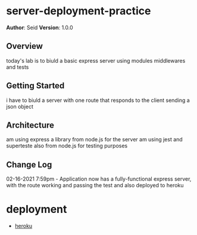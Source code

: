 # server-deployment-practice

 
 **Author**: Seid
**Version**: 1.0.0 

## Overview
 today's lab is to biuld a basic express server using 
 modules middlewares and tests 

## Getting Started
i have to biuld a server with one route that responds to the client
sending a json object


## Architecture
am using express a library from node.js for the server 
am using jest and superteste also from node.js for testing purposes

## Change Log

02-16-2021 7:59pm - Application now has a fully-functional express server, with the
 route working and passing the test and also deployed to heroku

# deployment

* [heroku](https://class01seid.herokuapp.com/)